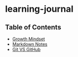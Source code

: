 # learning-journal

## Table of Contents
- [Growth Mindset](growth-mindset.md)
- [Markdown Notes](markdown-notes.md)
- [Git VS GitHub](git-github.md)
